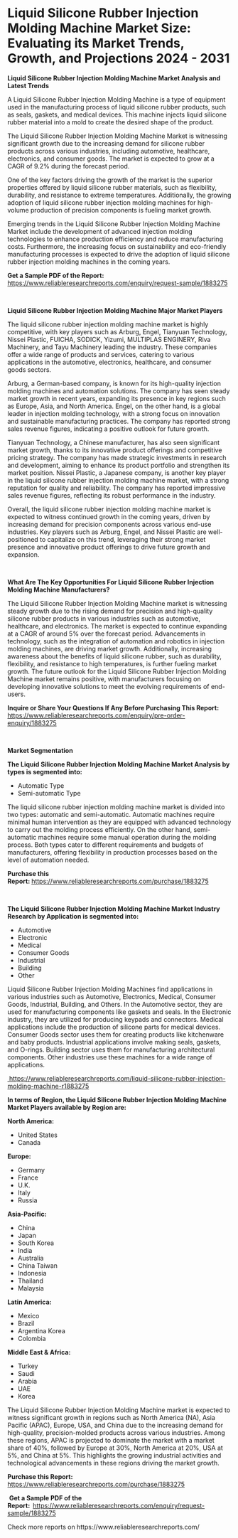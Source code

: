<p><h1>Liquid Silicone Rubber Injection Molding Machine Market Size: Evaluating its Market Trends, Growth, and Projections 2024 - 2031</h1></p><p><strong>Liquid Silicone Rubber Injection Molding Machine Market Analysis and Latest Trends</strong></p>
<p><p>A Liquid Silicone Rubber Injection Molding Machine is a type of equipment used in the manufacturing process of liquid silicone rubber products, such as seals, gaskets, and medical devices. This machine injects liquid silicone rubber material into a mold to create the desired shape of the product.</p><p>The Liquid Silicone Rubber Injection Molding Machine Market is witnessing significant growth due to the increasing demand for silicone rubber products across various industries, including automotive, healthcare, electronics, and consumer goods. The market is expected to grow at a CAGR of 9.2% during the forecast period.</p><p>One of the key factors driving the growth of the market is the superior properties offered by liquid silicone rubber materials, such as flexibility, durability, and resistance to extreme temperatures. Additionally, the growing adoption of liquid silicone rubber injection molding machines for high-volume production of precision components is fueling market growth.</p><p>Emerging trends in the Liquid Silicone Rubber Injection Molding Machine Market include the development of advanced injection molding technologies to enhance production efficiency and reduce manufacturing costs. Furthermore, the increasing focus on sustainability and eco-friendly manufacturing processes is expected to drive the adoption of liquid silicone rubber injection molding machines in the coming years.</p></p>
<p><strong>Get a Sample PDF of the Report:&nbsp;</strong> <a href="https://www.reliableresearchreports.com/enquiry/request-sample/1883275">https://www.reliableresearchreports.com/enquiry/request-sample/1883275</a></p>
<p>&nbsp;</p>
<p><strong>Liquid Silicone Rubber Injection Molding Machine Major Market Players</strong></p>
<p><p>The liquid silicone rubber injection molding machine market is highly competitive, with key players such as Arburg, Engel, Tianyuan Technology, Nissei Plastic, FUICHA, SODICK, Yizumi, MULTIPLAS ENGINERY, Riva Machinery, and Tayu Machinery leading the industry. These companies offer a wide range of products and services, catering to various applications in the automotive, electronics, healthcare, and consumer goods sectors.</p><p>Arburg, a German-based company, is known for its high-quality injection molding machines and automation solutions. The company has seen steady market growth in recent years, expanding its presence in key regions such as Europe, Asia, and North America. Engel, on the other hand, is a global leader in injection molding technology, with a strong focus on innovation and sustainable manufacturing practices. The company has reported strong sales revenue figures, indicating a positive outlook for future growth.</p><p>Tianyuan Technology, a Chinese manufacturer, has also seen significant market growth, thanks to its innovative product offerings and competitive pricing strategy. The company has made strategic investments in research and development, aiming to enhance its product portfolio and strengthen its market position. Nissei Plastic, a Japanese company, is another key player in the liquid silicone rubber injection molding machine market, with a strong reputation for quality and reliability. The company has reported impressive sales revenue figures, reflecting its robust performance in the industry.</p><p>Overall, the liquid silicone rubber injection molding machine market is expected to witness continued growth in the coming years, driven by increasing demand for precision components across various end-use industries. Key players such as Arburg, Engel, and Nissei Plastic are well-positioned to capitalize on this trend, leveraging their strong market presence and innovative product offerings to drive future growth and expansion.</p></p>
<p>&nbsp;</p>
<p><strong>What Are The Key Opportunities For Liquid Silicone Rubber Injection Molding Machine Manufacturers?</strong></p>
<p><p>The Liquid Silicone Rubber Injection Molding Machine market is witnessing steady growth due to the rising demand for precision and high-quality silicone rubber products in various industries such as automotive, healthcare, and electronics. The market is expected to continue expanding at a CAGR of around 5% over the forecast period. Advancements in technology, such as the integration of automation and robotics in injection molding machines, are driving market growth. Additionally, increasing awareness about the benefits of liquid silicone rubber, such as durability, flexibility, and resistance to high temperatures, is further fueling market growth. The future outlook for the Liquid Silicone Rubber Injection Molding Machine market remains positive, with manufacturers focusing on developing innovative solutions to meet the evolving requirements of end-users.</p></p>
<p><strong>Inquire or Share Your Questions If Any Before Purchasing This Report:</strong> <a href="https://www.reliableresearchreports.com/enquiry/pre-order-enquiry/1883275">https://www.reliableresearchreports.com/enquiry/pre-order-enquiry/1883275</a></p>
<p>&nbsp;</p>
<p><strong>Market Segmentation</strong></p>
<p><strong>The Liquid Silicone Rubber Injection Molding Machine Market Analysis by types is segmented into:</strong></p>
<p><ul><li>Automatic Type</li><li>Semi-automatic Type</li></ul></p>
<p><p>The liquid silicone rubber injection molding machine market is divided into two types: automatic and semi-automatic. Automatic machines require minimal human intervention as they are equipped with advanced technology to carry out the molding process efficiently. On the other hand, semi-automatic machines require some manual operation during the molding process. Both types cater to different requirements and budgets of manufacturers, offering flexibility in production processes based on the level of automation needed.</p></p>
<p><strong>Purchase this Report:&nbsp;</strong><a href="https://www.reliableresearchreports.com/purchase/1883275">https://www.reliableresearchreports.com/purchase/1883275</a></p>
<p>&nbsp;</p>
<p><strong>The Liquid Silicone Rubber Injection Molding Machine Market Industry Research by Application is segmented into:</strong></p>
<p><ul><li>Automotive</li><li>Electronic</li><li>Medical</li><li>Consumer Goods</li><li>Industrial</li><li>Building</li><li>Other</li></ul></p>
<p><p>Liquid Silicone Rubber Injection Molding Machines find applications in various industries such as Automotive, Electronics, Medical, Consumer Goods, Industrial, Building, and Others. In the Automotive sector, they are used for manufacturing components like gaskets and seals. In the Electronic industry, they are utilized for producing keypads and connectors. Medical applications include the production of silicone parts for medical devices. Consumer Goods sector uses them for creating products like kitchenware and baby products. Industrial applications involve making seals, gaskets, and O-rings. Building sector uses them for manufacturing architectural components. Other industries use these machines for a wide range of applications.</p></p>
<p><a href="https://www.reliableresearchreports.com/liquid-silicone-rubber-injection-molding-machine-r1883275">&nbsp;https://www.reliableresearchreports.com/liquid-silicone-rubber-injection-molding-machine-r1883275</a></p>
<p><strong>In terms of Region, the Liquid Silicone Rubber Injection Molding Machine Market Players available by Region are:</strong></p>
<p>
    <p> <strong> North America: </strong>
        <ul>
            <li>United States</li>
            <li>Canada</li>
        </ul>
        </p> 
    <p> <strong> Europe: </strong>
        <ul>
            <li>Germany</li>
            <li>France</li>
            <li>U.K.</li>
            <li>Italy</li>
            <li>Russia</li>
        </ul>
        </p> 
    <p> <strong> Asia-Pacific: </strong>
        <ul>
            <li>China</li>
            <li>Japan</li>
            <li>South Korea</li>
            <li>India</li>
            <li>Australia</li>
            <li>China Taiwan</li>
            <li>Indonesia</li>
            <li>Thailand</li>
            <li>Malaysia</li>
        </ul>
        </p> 
    <p> <strong> Latin America: </strong>
        <ul>
            <li>Mexico</li>
            <li>Brazil</li>
            <li>Argentina Korea</li>
            <li>Colombia</li>
        </ul>
        </p> 
    <p> <strong> Middle East & Africa: </strong>
        <ul>
            <li>Turkey</li>
            <li>Saudi</li>
            <li>Arabia</li>
            <li>UAE</li>
            <li>Korea</li>
        </ul>
    </p>
    </p>
<p><p>The Liquid Silicone Rubber Injection Molding Machine market is expected to witness significant growth in regions such as North America (NA), Asia Pacific (APAC), Europe, USA, and China due to the increasing demand for high-quality, precision-molded products across various industries. Among these regions, APAC is projected to dominate the market with a market share of 40%, followed by Europe at 30%, North America at 20%, USA at 5%, and China at 5%. This highlights the growing industrial activities and technological advancements in these regions driving the market growth.</p></p>
<p><strong>Purchase this Report: </strong><a href="https://www.reliableresearchreports.com/purchase/1883275">https://www.reliableresearchreports.com/purchase/1883275</a></p>
<p>&nbsp;<strong>Get a Sample PDF of the Report:&nbsp;&nbsp;</strong><a href="https://www.reliableresearchreports.com/enquiry/request-sample/1883275">https://www.reliableresearchreports.com/enquiry/request-sample/1883275</a></p>
<p><strong></strong></p>
<p>Check more reports on https://www.reliableresearchreports.com/</p>